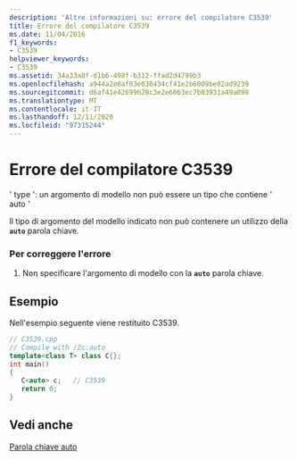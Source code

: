 ```yaml
---
description: 'Altre informazioni su: errore del compilatore C3539'
title: Errore del compilatore C3539
ms.date: 11/04/2016
f1_keywords:
- C3539
helpviewer_keywords:
- C3539
ms.assetid: 34a33a0f-d1b6-498f-b312-ffad2d4799b3
ms.openlocfilehash: a944a2e6af03e030434cf41e2b6009be82ad9239
ms.sourcegitcommit: d6af41e42699628c3e2e6063ec7b03931a49a098
ms.translationtype: MT
ms.contentlocale: it-IT
ms.lasthandoff: 12/11/2020
ms.locfileid: "97315244"
---
```

# <a name="compiler-error-c3539"></a>Errore del compilatore C3539

' type ': un argomento di modello non può essere un tipo che contiene ' auto '

Il tipo di argomento del modello indicato non può contenere un utilizzo della **`auto`** parola chiave.

### <a name="to-correct-this-error"></a>Per correggere l'errore

1. Non specificare l'argomento di modello con la **`auto`** parola chiave.

## <a name="example"></a>Esempio

Nell'esempio seguente viene restituito C3539.

```cpp
// C3539.cpp
// Compile with /Zc:auto
template<class T> class C{};
int main()
{
   C<auto> c;   // C3539
   return 0;
}
```

## <a name="see-also"></a>Vedi anche

[Parola chiave auto](../../cpp/auto-cpp.md)
